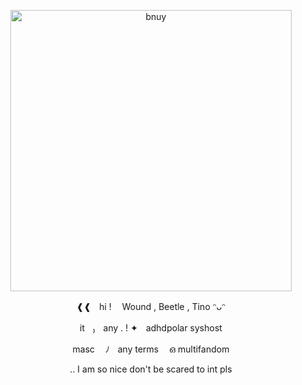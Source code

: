 <p align="center">
    <img width="450" src="https://github.com/co-anomalies/co-anomalies/assets/173427226/4398b03c-8fad-4186-a63b-98d0b99d1a9f" alt="bnuy">
</p>
<p align="center"> ❰❰ㅤhi ! ㅤWound , Beetle , Tino ᵔᴗᵔ </p>
<p align="center"> itㅤ₎ㅤany . !  ✦ㅤadhdpolar syshost </p>
<p align="center"> mascㅤ ﾉㅤany terms ㅤഒ multifandom </p>
<p align="center">  .. I am so nice don't be scared to int pls  </p>
